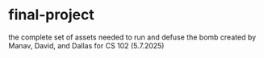 # final-project

the complete set of assets needed to run and defuse the bomb created by Manav, David, and Dallas for CS 102 (5.7.2025)
